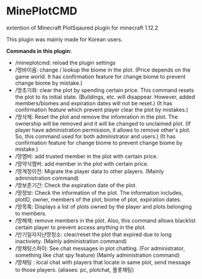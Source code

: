 # MinePlotCMD
extention of Minecraft PlotSqaured plugin for minecraft 1.12.2

This plugin was mainly made for Korean users.

**Commands in this plugin:**

  - /mineplotcmd: reload the plugin settings
  - /땅바이옴: change / lookup the biome in the plot. (Price depends on the game world. It has confirmation feature for change biome to prevent change biome by mistake.)
  - /땅초기화: clear the plot by spending certain price. This command resets the plot to its initial state. (Buildings, etc. will disappear. However, added members/biomes and expiration dates will not be reset.)  (It has confirmation feature which prevent player clear the plot by mistakes.)
  - /땅삭제: Reset the plot and remove the infomration in the plot. The ownership will be removed and it will be changed to unclaimed plot. (If player have administration permission, it allows to remove other's plot. So, this command used for both administrator and users.) (It has confirmation feature for change biome to prevent change biome by mistake.)
  - /땅멤버: add trusted member in the plot with certain price.
  - /땅약식멤버: add member in the plot with certain price.
  - /땅계정이전: Migrate the player data to other players. (Mainly administration command)
  - /땅보존기간: Check the expiration date of the plot.
  - /땅정보: Check the information of the plot. The information includes, plotID, owner, members of the plot, biome of plot, expiration dates.
  - /땅목록: Displays a list of plots owned by the player and plots belonging to members.
  - /땅해제: remove members in the plot. Also, this command allows blacklist certain player to prevent access anything in the plot.
  - /만기일자지난땅청소: clear/reset the plot that expired due to long inactiviety. (Mainly administration command)
  - /땅채팅스파이: See chat messages in plot chatting. (For administrator, something like chat spy feature) (Mainly administration command)
  - /땅채팅 : local chat with players that locate in same plot, send message to those players. (aliases: pc, plotchat, 플롯채팅)
   
